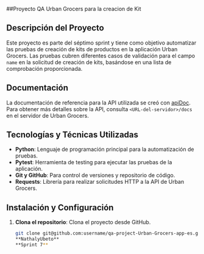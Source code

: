 ##Proyecto QA Urban Grocers para la creacion de Kit 
## Descripción del Proyecto
Este proyecto es parte del séptimo sprint y tiene como objetivo automatizar las pruebas de creación de kits de productos en la aplicación Urban Grocers. Las pruebas cubren diferentes casos de validación para el campo `name` en la solicitud de creación de kits, basándose en una lista de comprobación proporcionada.

## Documentación
La documentación de referencia para la API utilizada se creó con [apiDoc](https://apidocjs.com/). Para obtener más detalles sobre la API, consulta `<URL-del-servidor>/docs` en el servidor de Urban Grocers.

## Tecnologías y Técnicas Utilizadas
- **Python**: Lenguaje de programación principal para la automatización de pruebas.
- **Pytest**: Herramienta de testing para ejecutar las pruebas de la aplicación.
- **Git y GitHub**: Para control de versiones y repositorio de código.
- **Requests**: Librería para realizar solicitudes HTTP a la API de Urban Grocers.

## Instalación y Configuración
1. **Clona el repositorio**: Clona el proyecto desde GitHub.
   ```bash
   git clone git@github.com:username/qa-project-Urban-Grocers-app-es.gi
   **NathalyUbeto**
   **Sprint 7**